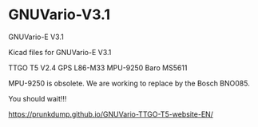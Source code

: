 # GNUVario-V3.1
GNUVario-E V3.1 

Kicad files for GNUVario-E V3.1

TTGO T5 V2.4
GPS L86-M33
MPU-9250
Baro MS5611

MPU-9250 is obsolete. We are working to replace by the Bosch BNO085.

You should wait!!!

https://prunkdump.github.io/GNUVario-TTGO-T5-website-EN/

